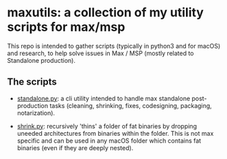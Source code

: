 # maxutils: a collection of my utility scripts for max/msp

This repo is intended to gather scripts (typically in python3 and for macOS) and research, to help solve issues in Max / MSP (mostly related to Standalone production).



## The scripts

- [standalone.py](standalone.py): a cli utility intended to handle max standalone post-production tasks (cleaning, shrinking, fixes, codesigning, packaging, notarization).


- [shrink.py](shrink.py): recursively 'thins' a folder of fat binaries by dropping uneeded architectures from binaries within the folder. This is not max specific and can be used in any macOS folder which contains fat binaries (even if they are deeply nested).

